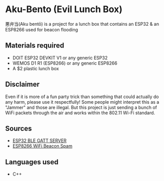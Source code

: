 # Aku-Bento (Evil Lunch Box)
悪弁当(Aku bentō) is a project for a lunch box that contains an ESP32 & an ESP8266 used for beacon flooding

## Materials required <br>
* DOIT ESP32 DEVKIT V1 or any generic ESP32<br>
* WEMOS D1 R1 (ESP8266) or any generic ESP8266<br>
* A $2 plastic lunch box <br>

## Disclaimer  
Even if it is more of a fun party trick than something that could actually do any harm, please use it respectfully! Some people might interpret this as a "Jammer" and those are illegal. But this project is just sending a bunch of WiFi packets through the air and works within the 802.11 Wi-Fi standard.

## Sources
* <a href="https://github.com/nkolban/ESP32_BLE_Arduino/blob/master/examples/BLE_write/BLE_write.ino">ESP32 BLE GATT SERVER</a><br>
* <a href="https://github.com/spacehuhn/esp8266_beaconSpam">ESP8266 WiFi Beacon Spam</a>

## Languages used<br>
* C++

